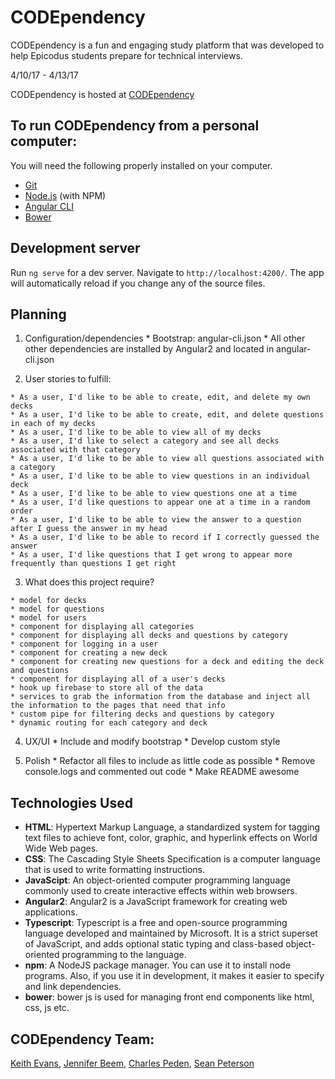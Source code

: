 # CODEpendency

CODEpendency is a fun and engaging study platform that was developed to help Epicodus students prepare for technical interviews.

4/10/17 - 4/13/17

CODEpendency is hosted at [CODEpendency](https://ptfc-dbccf.firebaseapp.com/)

## To run CODEpendency from a personal computer:


You will need the following properly installed on your computer.

* [Git](https://git-scm.com/)
* [Node.js](https://nodejs.org/) (with NPM)
* [Angular CLI](https://ember-cli.com/)
* [Bower](https://bower.io/)

## Development server

Run `ng serve` for a dev server. Navigate to `http://localhost:4200/`. The app will automatically reload if you change any of the source files.

## Planning

  1. Configuration/dependencies
    * Bootstrap: angular-cli.json
    * All other other dependencies are installed by Angular2 and located in angular-cli.json

  2. User stories to fulfill:

    * As a user, I'd like to be able to create, edit, and delete my own decks
    * As a user, I'd like to be able to create, edit, and delete questions in each of my decks
    * As a user, I'd like to be able to view all of my decks
    * As a user, I'd like to select a category and see all decks associated with that category
    * As a user, I'd like to be able to view all questions associated with a category
    * As a user, I'd like to be able to view questions in an individual deck
    * As a user, I'd like to be able to view questions one at a time
    * As a user, I'd like questions to appear one at a time in a random order
    * As a user, I'd like to be able to view the answer to a question after I guess the answer in my head
    * As a user, I'd like to be able to record if I correctly guessed the answer
    * As a user, I'd like questions that I get wrong to appear more frequently than questions I get right

  3. What does this project require?

    * model for decks
    * model for questions
    * model for users
    * component for displaying all categories
    * component for displaying all decks and questions by category
    * component for logging in a user
    * component for creating a new deck
    * component for creating new questions for a deck and editing the deck and questions
    * component for displaying all of a user's decks
    * hook up firebase to store all of the data
    * services to grab the information from the database and inject all the information to the pages that need that info
    * custom pipe for filtering decks and questions by category
    * dynamic routing for each category and deck

  4. UX/UI
    * Include and modify bootstrap
    * Develop custom style

  5. Polish
    * Refactor all files to include as little code as possible
    * Remove console.logs and commented out code
    * Make README awesome

## Technologies Used
  * **HTML**: Hypertext Markup Language, a standardized system for tagging text files to achieve font, color, graphic, and hyperlink effects on World Wide Web pages.
  * **CSS**: The Cascading Style Sheets Specification is a computer language that is used to write formatting instructions.
  * **JavaScipt**: An object-oriented computer programming language commonly used to create interactive effects within web browsers.
  * **Angular2**: Angular2 is a JavaScript framework for creating web applications.
  * **Typescript**: Typescript is a free and open-source programming language developed and maintained by Microsoft. It is a strict superset of JavaScript, and adds optional static typing and class-based object-oriented programming to the language.
  * **npm**: A NodeJS package manager. You can use it to install node programs. Also, if you use it in development, it makes it easier to specify and link dependencies.
  * **bower**: bower js is used for managing front end components like html, css, js etc.

## CODEpendency Team:
  [Keith Evans](https://github.com/KWLEvans), [Jennifer Beem](https://github.com/jeemb), [Charles Peden](https://github.com/ccbpeden), [Sean Peterson](https://github.com/Sean-Peterson)
